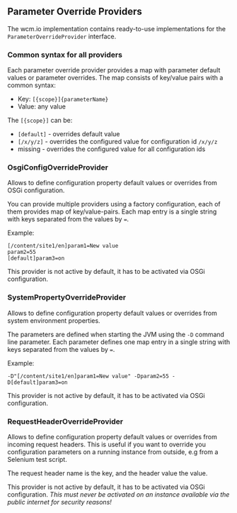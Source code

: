 ## Parameter Override Providers

The wcm.io implementation contains ready-to-use implementations for the `ParameterOverrideProvider` interface.


### Common syntax for all providers

Each parameter override provider provides a map with parameter default values or parameter overrides. The map
consists of key/value pairs with a common syntax: 

* Key: `[{scope}]{parameterName}`
* Value: any value

The `[{scope}]` can be:

* `[default]` - overrides default value
* `[/x/y/z]` - overrides the configured value for configuration id `/x/y/z`
* missing - overrides the configured value for all configuration ids


### OsgiConfigOverrideProvider

Allows to define configuration property default values or overrides from OSGi configuration.

You can provide multiple providers using a factory configuration, each of them provides map of key/value-pairs.
Each map entry is a single string with keys separated from the values by `=`.

Example:

```
[/content/site1/en]param1=New value
param2=55
[default]param3=on
```

This provider is not active by default, it has to be activated via OSGi configuration.


### SystemPropertyOverrideProvider

Allows to define configuration property default values or overrides from system environment properties.

The parameters are defined when starting the JVM using the `-D` command line parameter. Each parameter defines
one map entry in a single string with keys separated from the values by `=`.

Example:

```
-D"[/content/site1/en]param1=New value" -Dparam2=55 -D[default]param3=on
```

This provider is not active by default, it has to be activated via OSGi configuration.


### RequestHeaderOverrideProvider

Allows to define configuration property default values or overrides from incoming request headers. This is useful
if you want to override you configuration parameters on a running instance from outside, e.g from a Selenium 
test script.

The request header name is the key, and the header value the value.

This provider is not active by default, it has to be activated via OSGi configuration.
_This must never be activated on an instance available via the public internet for security reasons!_
